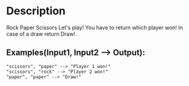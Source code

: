 # Description

Rock Paper Scissors
Let's play! You have to return which player won! In case of a draw return Draw!.

## Examples(Input1, Input2 --> Output):

```
"scissors", "paper" --> "Player 1 won!"
"scissors", "rock" --> "Player 2 won!"
"paper", "paper" --> "Draw!"
```
